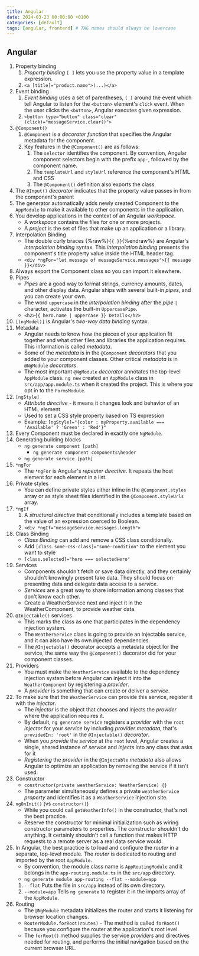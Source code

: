 ```yaml
---
title: Angular
date: 2024-03-23 00:00:00 +0100
categories: [default]
tags: [angular, frontend] # TAG names should always be lowercase
---
```


## Angular

1. Property binding
   1. _Property binding_ `[ ]` lets you use the property value in a template expression.
   2. `<a [title]="product.name">(...)</a>`
2. Event binding
   1. _Event binding_ uses a set of parentheses, `( )` around the event which tell Angular to listen for the `<button>` element's `click` event. When the user clicks the `<button>`, Angular executes given expression.
   2. `<button type="button" class="clear" (click)="messageService.clear()">`
3. `@Component()`
   1. `@Component` is a _decorator function_ that specifies the Angular metadata for the component.
   2. Key features in the `@Component()` are as follows:
      1. The `selector` identifies the component. By convention, Angular component selectors begin with the prefix `app-`, followed by the component name.
      2. The `templateUrl` and `styleUrl` reference the component's HTML and CSS
      3. The `@Component()` definition also exports the class
4. The `@Input()` _decorator_ indicates that the property value passes in from the component's parent
5. The generator automatically adds newly created Component to the `AppModule` to make it available to other components in the application.
6. You develop applications in the context of an Angular _workspace_.
   - A _workspace_ contains the files for one or more projects.
   - A _project_ is the set of files that make up an application or a library.
7. Interpolation Binding
   - The double curly braces {%raw%}`{{ }}`{%endraw%} are Angular's _interpolation binding_ syntax. This _interpolation binding_ presents the component's title property value inside the HTML header tag.
   - `<div *ngFor="let message of messageService.messages">{{ message }}</div>`
8. Always export the Component class so you can import it elsewhere.
9. Pipes
   - _Pipes_ are a good way to format strings, currency amounts, dates, and other display data. Angular ships with several built-in _pipes_, and you can create your own.
   - The word `uppercase` in the _interpolation binding_ after the _pipe_ `|` character, activates the built-in `UppercasePipe`.
   - `<h2>{{ hero.name | uppercase }} Details</h2>`
10. `[(ngModel)]` is Angular's _two-way data binding_ syntax.
11. Metadata
    - Angular needs to know how the pieces of your application fit together and what other files and libraries the application requires. This information is called _metadata_.
    - Some of the _metadata_ is in the `@Component` _decorators_ that you added to your component classes. Other critical _metadata_ is in `@NgModule` _decorators_.
    - The most important `@NgModule` _decorator_ annotates the top-level `AppModule` class. `ng new` created an `AppModule` class in `src/app/app.module.ts` when it created the project. This is where you opt in to the `FormsModule`.
12. `[ngStyle]`
    - _Attribute directive_ - it means it changes look and behavior of an HTML element
    - Used to set a CSS style property based on TS expression
    - Example: `[ngStyle]="{color : myProperty.available === 'Available' ? 'Green' : 'Red'}"`
13. Every Component must be declared in exactly one `NgModule`.
14. Generating building blocks
    - `ng generate component [path]`
      - `ng generate component components\header`
    - `ng generate service [path]`
15. `*ngFor`
    - The `*ngFor` is Angular's _repeater directive_. It repeats the host element for each element in a list.
16. Private styles
    - You can define private styles either inline in the `@Component.styles` array or as style sheet files identified in the `@Component.styleUrls` array.
17. `*ngIf`
    1. A _structural directive_ that conditionally includes a template based on the value of an expression coerced to Boolean.
    2. `<div *ngIf="messageService.messages.length">`
18. Class Binding
    - _Class Binding_ can add and remove a CSS class conditionally.
    - Add `[class.some-css-class]="some-condition"` to the element you want to style
    - `[class.selected]="hero === selectedHero"`
19. Services
    - Components shouldn't fetch or save data directly, and they certainly shouldn't knowingly present fake data. They should focus on presenting data and delegate data access to a _service_.
    - _Services_ are a great way to share information among classes that don't know each other.
    - Create a WeatherService next and inject it in the WeatherComponent, to provide weather data.
20. `@Injectable()` services
    - This marks the class as one that participates in the dependency injection system.
    - The `WeatherService` class is going to provide an injectable service, and it can also have its own injected dependencies.
    - The `@Injectable()` decorator accepts a metadata object for the service, the same way the `@Component()` decorator did for your component classes.
21. Providers
    - You must make the `WeatherService` available to the dependency injection system before Angular can inject it into the `WeatherComponent` by registering a _provider_.
    - A _provider_ is something that can create or deliver a _service_.
22. To make sure that the `WeatherService` can provide this service, register it with the _injector_.
    - The _injector_ is the object that chooses and injects the _provider_ where the application requires it.
    - By default, `ng generate service` registers a _provider_ with the `root` _injector_ for your _service_ by including _provider metadata_, that's `providedIn: 'root'` in the `@Injectable()` _decorator_.
    - When you _provide_ the _service_ at the `root` level, Angular creates a single, shared instance of _service_ and _injects_ into any class that asks for it
    - _Registering_ the _provider_ in the `@Injectable` _metadata_ also allows Angular to optimize an application by removing the service if it isn't used.
23. Constructor
    - `constructor(private weatherService: WeatherService) {}`
    - The parameter simultaneously defines a private `weatherService` _property_ and identifies it as a `WeatherService` injection site.
24. `ngOnInit()` (vs `constructor()`)
    - While you could call `getWeatherInfo()` in the constructor, that's not the best practice.
    - Reserve the constructor for minimal initialization such as wiring constructor parameters to properties. The constructor shouldn't do anything. It certainly shouldn't call a function that makes HTTP requests to a remote server as a real data service would.
25. In Angular, the best practice is to load and configure the _router_ in a separate, top-level module. The _router_ is dedicated to routing and imported by the root `AppModule`.
    - By convention, the module class name is `AppRoutingModule` and it belongs in the `app-routing.module.ts` in the `src/app` directory.
    - `ng generate module app-routing --flat --module=app`
    1. `--flat` Puts the file in `src/app` instead of its own directory.
    2. `--module=app` Tells `ng generate` to register it in the imports array of the `AppModule`.
26. Routing
    - The `@NgModule` metadata initializes the router and starts it listening for browser location changes.
    - `RouterModule.forRoot(routes)` - The method is called `forRoot()` because you configure the router at the application's root level.
    - The `forRoot()` method supplies the service _providers_ and directives needed for routing, and performs the initial navigation based on the current browser URL.

